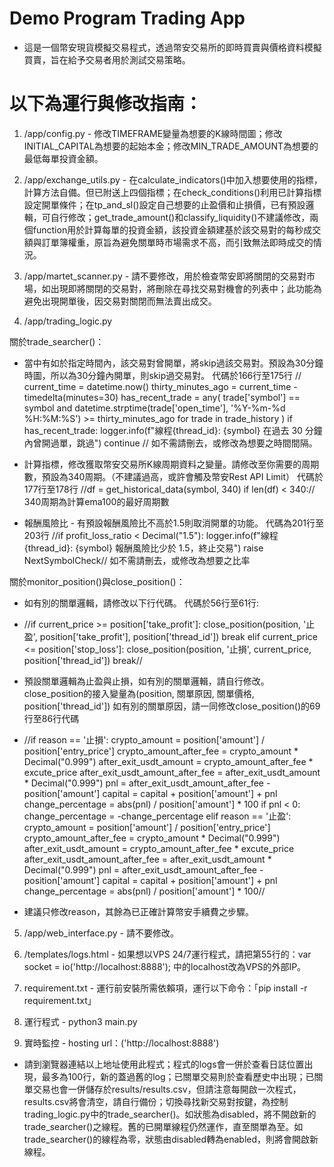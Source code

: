 # Demo Program Trading App
- 這是一個幣安現貨模擬交易程式，透過幣安交易所的即時買賣與價格資料模擬買賣，旨在給予交易者用於測試交易策略。

# 以下為運行與修改指南：

1. /app/config.py - 修改TIMEFRAME變量為想要的K線時間圖；修改INITIAL_CAPITAL為想要的起始本金；修改MIN_TRADE_AMOUNT為想要的最低每單投資金額。

2. /app/exchange_utils.py - 在calculate_indicators()中加入想要使用的指標，計算方法自備。但已附送上四個指標；在check_conditions()利用已計算指標設定開單條件；在tp_and_sl()設定自己想要的止盈價和止損價，已有預設邏輯，可自行修改；get_trade_amount()和classify_liquidity()不建議修改，兩個function用於計算每單的投資金額，該投資金額建基於該交易對的每秒成交額與訂單簿權重，原旨為避免關單時市場需求不高，而引致無法即時成交的情況。

3. /app/martet_scanner.py - 請不要修改，用於檢查幣安即將關閉的交易對市場，如出現即將關閉的交易對，將刪除在尋找交易對機會的列表中；此功能為避免出現開單後，因交易對關閉而無法賣出成交。

4. /app/trading_logic.py

關於trade_searcher()：
- 當中有如於指定時間內，該交易對曾開單，將skip過該交易對。預設為30分鐘時圖，所以為30分鐘內開單，則skip過交易對。
代碼於166行至175行
// current_time = datetime.now()
thirty_minutes_ago = current_time - timedelta(minutes=30)
has_recent_trade = any(
    trade['symbol'] == symbol and 
    datetime.strptime(trade['open_time'], '%Y-%m-%d %H:%M:%S') >= thirty_minutes_ago
    for trade in trade_history
)
if has_recent_trade:
    logger.info(f"線程{thread_id}: {symbol} 在過去 30 分鐘內曾開過單，跳過")
    continue //
如不需請刪去，或修改為想要之時間間隔。

- 計算指標，修改獲取幣安交易所K線周期資料之變量。請修改至你需要的周期數，預設為340周期。（不建議過高，或許會觸及幣安Rest API Limit）
代碼於177行至178行
//df = get_historical_data(symbol, 340)
if len(df) < 340://
340周期為計算ema100的最好周期數

- 報酬風險比 - 有預設報酬風險比不高於1.5則取消開單的功能。
代碼為201行至203行
//if profit_loss_ratio < Decimal("1.5"):
logger.info(f"線程{thread_id}: {symbol} 報酬風險比少於 1.5，終止交易")
raise NextSymbolCheck//
如不需請刪去，或修改為想要之比率

關於monitor_position()與close_position()：
- 如有別的關單邏輯，請修改以下行代碼。
代碼於56行至61行:

- //if current_price >= position['take_profit']:
close_position(position, '止盈', position['take_profit'], position['thread_id'])
break
elif current_price <= position['stop_loss']:
close_position(position, '止損', current_price, position['thread_id'])
break//

- 預設關單邏輯為止盈與止損，如有別的關單邏輯，請自行修改。
close_position的接入變量為(position, 關單原因, 關單價格, position['thread_id'])
如有別的關單原因，請一同修改close_position()的69行至86行代碼

- //if reason == '止損':
crypto_amount = position['amount'] / position['entry_price']
crypto_amount_after_fee = crypto_amount * Decimal("0.999")
after_exit_usdt_amount = crypto_amount_after_fee * excute_price
after_exit_usdt_amount_after_fee = after_exit_usdt_amount * Decimal("0.999")
pnl = after_exit_usdt_amount_after_fee - position['amount']
capital = capital + position['amount'] + pnl
change_percentage = abs(pnl) / position['amount'] * 100
if pnl < 0:
change_percentage = -change_percentage
elif reason == '止盈':
crypto_amount = position['amount'] / position['entry_price']
crypto_amount_after_fee = crypto_amount * Decimal("0.999")
after_exit_usdt_amount = crypto_amount_after_fee * excute_price
after_exit_usdt_amount_after_fee = after_exit_usdt_amount * Decimal("0.999")
pnl = after_exit_usdt_amount_after_fee - position['amount']
capital = capital + position['amount'] + pnl
change_percentage = abs(pnl) / position['amount'] * 100//

- 建議只修改reason，其餘為已正確計算幣安手續費之步驟。

5. /app/web_interface.py - 請不要修改。

6. /templates/logs.html - 如果想以VPS 24/7運行程式，請把第55行的：var socket = io('http://localhost:8888'); 中的localhost改為VPS的外部IP。

7. requirement.txt - 運行前安裝所需依賴項，運行以下命令：「pip install -r requirement.txt」

8. 運行程式 - python3 main.py

9. 實時監控 - hosting url：('http://localhost:8888')
- 請到瀏覽器連結以上地址使用此程式；程式的logs會一併於查看日誌位置出現，最多為100行，新的蓋過舊的log；已關單交易則於查看歷史中出現；已關單交易也會一併儲存於results/results.csv，但請注意每開啟一次程式，results.csv將會清空，請自行備份；切換尋找新交易對按鍵，為控制trading_logic.py中的trade_searcher()。如狀態為disabled，將不開啟新的trade_searcher()之線程。舊的已開單線程仍然運作，直至關單為至。如trade_searcher()的線程為零，狀態由disabled轉為enabled，則將會開啟新線程。
